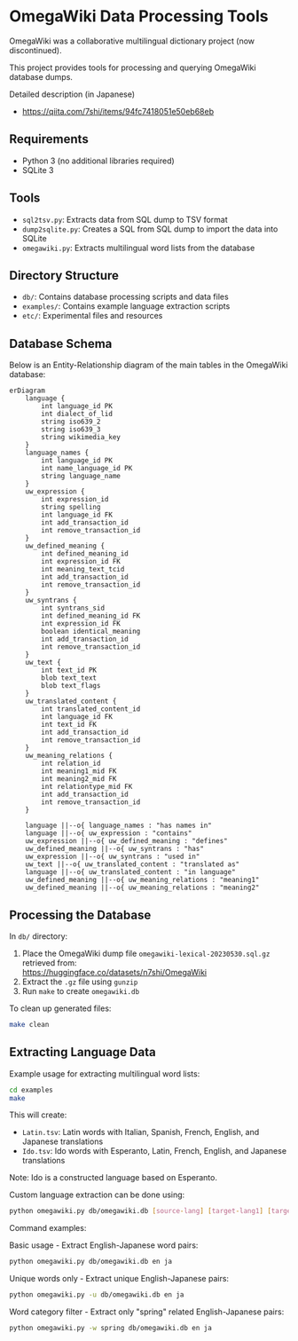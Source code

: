 # OmegaWiki Data Processing Tools

OmegaWiki was a collaborative multilingual dictionary project (now discontinued).

This project provides tools for processing and querying OmegaWiki database dumps.

Detailed description (in Japanese)

- https://qiita.com/7shi/items/94fc7418051e50eb68eb

## Requirements

- Python 3 (no additional libraries required)
- SQLite 3

## Tools

- `sql2tsv.py`: Extracts data from SQL dump to TSV format
- `dump2sqlite.py`: Creates a SQL from SQL dump to import the data into SQLite
- `omegawiki.py`: Extracts multilingual word lists from the database

## Directory Structure

- `db/`: Contains database processing scripts and data files
- `examples/`: Contains example language extraction scripts
- `etc/`: Experimental files and resources

## Database Schema

Below is an Entity-Relationship diagram of the main tables in the OmegaWiki database:

```mermaid
erDiagram
    language {
        int language_id PK
        int dialect_of_lid
        string iso639_2
        string iso639_3
        string wikimedia_key
    }
    language_names {
        int language_id PK
        int name_language_id PK
        string language_name
    }
    uw_expression {
        int expression_id
        string spelling
        int language_id FK
        int add_transaction_id
        int remove_transaction_id
    }
    uw_defined_meaning {
        int defined_meaning_id
        int expression_id FK
        int meaning_text_tcid
        int add_transaction_id
        int remove_transaction_id
    }
    uw_syntrans {
        int syntrans_sid
        int defined_meaning_id FK
        int expression_id FK
        boolean identical_meaning
        int add_transaction_id
        int remove_transaction_id
    }
    uw_text {
        int text_id PK
        blob text_text
        blob text_flags
    }
    uw_translated_content {
        int translated_content_id
        int language_id FK
        int text_id FK
        int add_transaction_id
        int remove_transaction_id
    }
    uw_meaning_relations {
        int relation_id
        int meaning1_mid FK
        int meaning2_mid FK
        int relationtype_mid FK
        int add_transaction_id
        int remove_transaction_id
    }
    
    language ||--o{ language_names : "has names in"
    language ||--o{ uw_expression : "contains"
    uw_expression ||--o{ uw_defined_meaning : "defines"
    uw_defined_meaning ||--o{ uw_syntrans : "has"
    uw_expression ||--o{ uw_syntrans : "used in"
    uw_text ||--o{ uw_translated_content : "translated as"
    language ||--o{ uw_translated_content : "in language"
    uw_defined_meaning ||--o{ uw_meaning_relations : "meaning1"
    uw_defined_meaning ||--o{ uw_meaning_relations : "meaning2"
```

## Processing the Database

In `db/` directory:

1. Place the OmegaWiki dump file `omegawiki-lexical-20230530.sql.gz` retrieved from:  
   https://huggingface.co/datasets/n7shi/OmegaWiki
2. Extract the `.gz` file using `gunzip`
3. Run `make` to create `omegawiki.db`

To clean up generated files:

```bash
make clean
```

## Extracting Language Data

Example usage for extracting multilingual word lists:

```bash
cd examples
make
```

This will create:

- `Latin.tsv`: Latin words with Italian, Spanish, French, English, and Japanese translations
- `Ido.tsv`: Ido words with Esperanto, Latin, French, English, and Japanese translations

Note: Ido is a constructed language based on Esperanto.

Custom language extraction can be done using:

```bash
python omegawiki.py db/omegawiki.db [source-lang] [target-lang1] [target-lang2] ...
```

Command examples:

Basic usage - Extract English-Japanese word pairs:
```bash
python omegawiki.py db/omegawiki.db en ja
```

Unique words only - Extract unique English-Japanese pairs:
```bash
python omegawiki.py -u db/omegawiki.db en ja
```

Word category filter - Extract only "spring" related English-Japanese pairs:
```bash
python omegawiki.py -w spring db/omegawiki.db en ja
```
